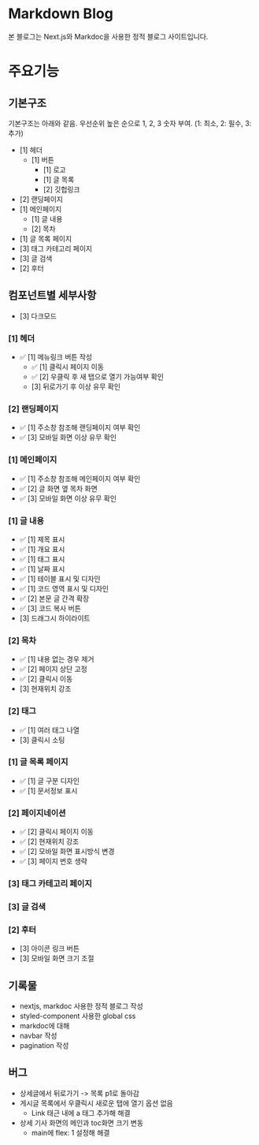 # Markdown Blog
본 블로그는 Next.js와 Markdoc을 사용한 정적 블로그 사이트입니다.

# 주요기능
## 기본구조
기본구조는 아래와 같음. 우선순위 높은 순으로 1, 2, 3 숫자 부여. (1: 최소, 2: 필수, 3: 추가)
- [1] 헤더
  - [1] 버튼
    - [1] 로고
    - [1] 글 목록
    - [2] 깃헙링크
- [2] 랜딩페이지
- [1] 메인페이지
  - [1] 글 내용
  - [2] 목차
- [1] 글 목록 페이지
- [3] 태그 카테고리 페이지
- [3] 글 검색
- [2] 후터


## 컴포넌트별 세부사항
- [3] 다크모드
### [1] 헤더
- ✅ [1] 메뉴링크 버튼 작성
  - ✅ [1] 클릭시 페이지 이동
  - ✅ [2] 우클릭 후 새 탭으로 열기 가능여부 확인
  - [3] 뒤로가기 후 이상 유무 확인
### [2] 랜딩페이지
- ✅ [1] 주소창 참조해 랜딩페이지 여부 확인
- ✅ [3] 모바일 화면 이상 유무 확인
### [1] 메인페이지
- ✅ [1] 주소창 참조해 메인페이지 여부 확인
- ✅ [2] 글 화면 옆 목차 화면
- ✅ [3] 모바일 화면 이상 유무 확인
### [1] 글 내용
- ✅ [1] 제목 표시
- ✅ [1] 개요 표시
- ✅ [1] 태그 표시
- ✅ [1] 날짜 표시
- ✅ [1] 테이블 표시 및 디자인
- ✅ [1] 코드 영역 표시 및 디자인
- ✅ [2] 본문 글 간격 확장
- ✅ [3] 코드 복사 버튼
- [3] 드래그시 하이라이트
### [2] 목차
- ✅ [1] 내용 없는 경우 제거
- ✅ [2] 페이지 상단 고정
- ✅ [2] 클릭시 이동
- [3] 현재위치 강조
### [2] 태그
- ✅ [1] 여러 태그 나열
- [3] 클릭시 소팅
### [1] 글 목록 페이지
- ✅ [1] 글 구분 디자인
- ✅ [1] 문서정보 표시
### [2] 페이지네이션
- ✅ [2] 클릭시 페이지 이동
- ✅ [2] 현재위치 강조
- ✅ [2] 모바일 화면 표시방식 변경
- ✅ [3] 페이지 번호 생략
### [3] 태그 카테고리 페이지
### [3] 글 검색
### [2] 후터
- [3] 아이콘 링크 버튼
- [3] 모바일 화면 크기 조절


## 기록물
- nextjs, markdoc 사용한 정적 블로그 작성
- styled-component 사용한 global css
- markdoc에 대해
- navbar 작성
- pagination 작성

## 버그
- 상세글에서 뒤로가기 -> 목록 p1로 돌아감
- 게시글 목록에서 우클릭시 새로운 탭에 열기 옵션 없음
  - Link 태근 내에 a 태그 추가해 해결
- 상세 기사 화면의 메인과 toc화면 크기 변동
  - main에 flex: 1 설정해 해결
